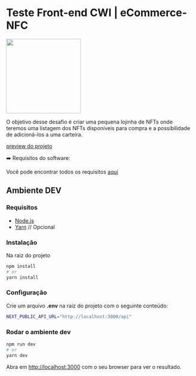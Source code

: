 # Teste Front-end CWI | eCommerce-NFC

<img src="https://media.giphy.com/media/ahcCj4odGZqlMjmMB8/giphy.gif" width="200px" />

O objetivo desse desafio é criar uma pequena lojinha de NFTs onde teremos uma listagem dos NFTs disponíveis para compra e a possibilidade de adicioná-los a uma carteira.

[preview do projeto](https://e-nfc.vercel.app/)

➡️ Requisitos do software:

Você pode encontrar todos os requisitos [aqui](https://github.com/users/censuradho/projects/3)

## Ambiente DEV

### Requisitos

- [Node.js](https://nodejs.org/en/)
- [Yarn](https://yarnpkg.com/getting-started/install) // Opcional

### Instalação

Na raiz do projeto

```bash
npm install
# or
yarn install
```

### Configuração

Crie um arquivo **.env** na raiz do projeto com o seguinte conteúdo:

```bash
NEXT_PUBLIC_API_URL="http://localhost:3000/api"
```

### Rodar o ambiente dev

```bash
npm run dev
# or
yarn dev
```

Abra em [http://localhost:3000](http://localhost:3000) com o seu browser para ver o resultado.


